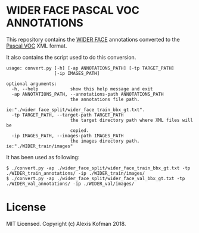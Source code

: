 # WIDER FACE PASCAL VOC ANNOTATIONS

This repository contains the [WIDER FACE](http://mmlab.ie.cuhk.edu.hk/projects/WIDERFace/) annotations converted to the [Pascal VOC](http://host.robots.ox.ac.uk/pascal/VOC/) XML format.

It also contains the script used to do this conversion.

```
usage: convert.py [-h] [-ap ANNOTATIONS_PATH] [-tp TARGET_PATH]
                  [-ip IMAGES_PATH]

optional arguments:
  -h, --help            show this help message and exit
  -ap ANNOTATIONS_PATH, --annotations-path ANNOTATIONS_PATH
                        the annotations file path.
                        ie:"./wider_face_split/wider_face_train_bbx_gt.txt".
  -tp TARGET_PATH, --target-path TARGET_PATH
                        the target directory path where XML files will be
                        copied.
  -ip IMAGES_PATH, --images-path IMAGES_PATH
                        the images directory path. ie:"./WIDER_train/images"
```

It has been used as following:

```
$ ./convert.py -ap ./wider_face_split/wider_face_train_bbx_gt.txt -tp ./WIDER_train_annotations/ -ip ./WIDER_train/images/
$ ./convert.py -ap ./wider_face_split/wider_face_val_bbx_gt.txt -tp ./WIDER_val_annotations/ -ip ./WIDER_val/images/
```

# License

MIT Licensed. Copyright (c) Alexis Kofman 2018.